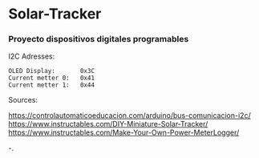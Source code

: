 # Solar-Tracker
### Proyecto dispositivos digitales programables


I2C Adresses:

    OLED Display:       0x3C
    Current metter 0:   0x41
    Current metter 1:   0x44


Sources:

https://controlautomaticoeducacion.com/arduino/bus-comunicacion-i2c/
https://www.instructables.com/DIY-Miniature-Solar-Tracker/
https://www.instructables.com/Make-Your-Own-Power-MeterLogger/

-.
